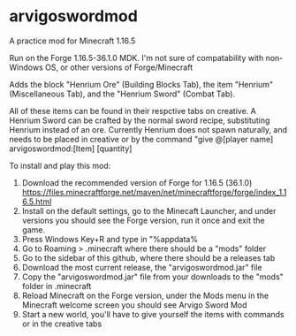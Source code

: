 # arvigoswordmod
A practice mod for Minecraft 1.16.5

Run on the Forge 1.16.5-36.1.0 MDK.
I'm not sure of compatability with non-Windows OS, or other versions of Forge/Minecraft

Adds the block "Henrium Ore" (Building Blocks Tab), the item "Henrium" (Miscellaneous Tab), and the "Henrium Sword" (Combat Tab). 


All of these items can be found in their respctive tabs on creative. A Henrium Sword can be crafted by the normal sword recipe, substituting Henrium instead of an ore.
Currently Henrium does not spawn naturally, and needs to be placed in creative or by the command "give @[player name] arvigoswordmod:[Item] [quantity]

To install and play this mod:
  1) Download the recommended version of Forge for 1.16.5 (36.1.0) https://files.minecraftforge.net/maven/net/minecraftforge/forge/index_1.16.5.html
  2) Install on the default settings, go to the Minecaft Launcher, and under versions you should see the Forge version, run it once and exit the game.
  3) Press Windows Key+R and type in "%appdata%
  4) Go to Roaming > .minecraft where there should be a "mods" folder
  5) Go to the sidebar of this github, where there should be a releases tab
  6) Download the most current release, the "arvigoswordmod.jar" file
  7) Copy the "arvigoswordmod.jar" file from your downloads to the "mods" folder in .minecraft
  8) Reload Minecraft on the Forge version, under the Mods menu in the Minecraft welcome screen you should see Arvigo Sword Mod
  9) Start a new world, you'll have to give yourself the items with commands or in the creative tabs

